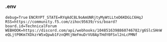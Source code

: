 ### .env
`debug=True`
`ENCRYPT_STATE=RYqAdC8L9oAmUNRjtyMyWtLLteD6KDGLC6HqJ`
`RSS=https://community.f5.com/zihoc95639/rss/board?board.id=TechnicalForum`
`WEBHOOK=https://discord.com/api/webhooks/1048516398860746782/g6SlcSHnWeQLjtP0Km7XDkzrW5xQpwb1FznQMtjNeFmuDrVU8ApTHdY0FSxl2nLcPMNf`
